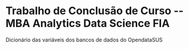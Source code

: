 # Trabalho de Conclusão de Curso -- MBA Analytics Data Science FIA

Dicionário das variáveis dos bancos de dados do OpendataSUS